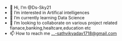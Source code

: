 - 👋 Hi, I’m @Ds-Sky21
- 👀 I’m interested in Artifical intelligences 
- 🌱 I’m currently learning Data Science
- 💞️ I’m looking to collaborate on various project related fianace,banking,healtcare,education etc
- 📫 How to reach me ...-sathvikyadav1718@gmail.com

<!---
Ds-Sky21/Ds-Sky21 is a ✨ special ✨ repository because its `README.md` (this file) appears on your GitHub profile.
You can click the Preview link to take a look at your changes.
--->
